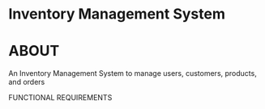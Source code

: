 # Inventory Management System

ABOUT
=====
An Inventory Management System to manage users, customers, products, and orders

FUNCTIONAL REQUIREMENTS
